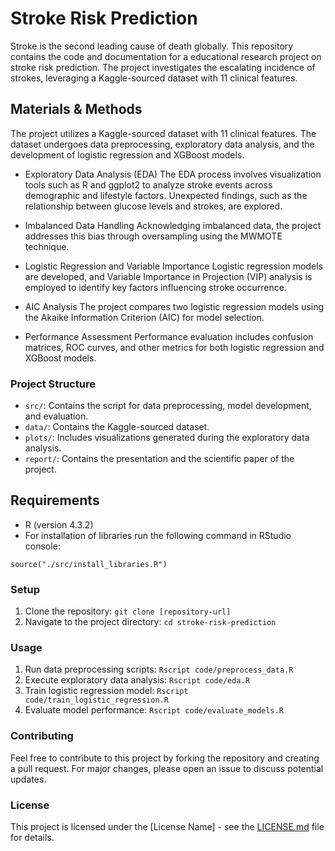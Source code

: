 # Stroke Risk Prediction

Stroke is the second leading cause of death globally. This repository contains the code and documentation for a educational research project on stroke risk prediction. The project investigates the escalating incidence of strokes, leveraging a Kaggle-sourced dataset with 11 clinical features.

## Materials & Methods
The project utilizes a Kaggle-sourced dataset with 11 clinical features. The dataset undergoes data preprocessing, exploratory data analysis, and the development of logistic regression and XGBoost models.

- Exploratory Data Analysis (EDA)
  The EDA process involves visualization tools such as R and ggplot2 to analyze stroke events across demographic and lifestyle factors. Unexpected findings, such as the relationship between glucose levels and strokes, are explored.

- Imbalanced Data Handling
  Acknowledging imbalanced data, the project addresses this bias through oversampling using the MWMOTE technique.

- Logistic Regression and Variable Importance
  Logistic regression models are developed, and Variable Importance in Projection (VIP) analysis is employed to identify key factors influencing stroke occurrence.

- AIC Analysis
  The project compares two logistic regression models using the Akaike Information Criterion (AIC) for model selection.

- Performance Assessment
  Performance evaluation includes confusion matrices, ROC curves, and other metrics for both logistic regression and XGBoost models.

### Project Structure
- `src/`: Contains the script for data preprocessing, model development, and evaluation.
- `data/`: Contains the Kaggle-sourced dataset.
- `plots/`: Includes visualizations generated during the exploratory data analysis.
- `report/`: Contains the presentation and the scientific paper of the project.

## Requirements
- R (version 4.3.2)
- For installation of libraries run the following command in RStudio console:

```
source("./src/install_libraries.R")
```

### Setup
1. Clone the repository: `git clone [repository-url]`
2. Navigate to the project directory: `cd stroke-risk-prediction`

### Usage
1. Run data preprocessing scripts: `Rscript code/preprocess_data.R`
2. Execute exploratory data analysis: `Rscript code/eda.R`
3. Train logistic regression model: `Rscript code/train_logistic_regression.R`
4. Evaluate model performance: `Rscript code/evaluate_models.R`

### Contributing
Feel free to contribute to this project by forking the repository and creating a pull request. For major changes, please open an issue to discuss potential updates.

### License
This project is licensed under the [License Name] - see the [LICENSE.md](LICENSE.md) file for details.
